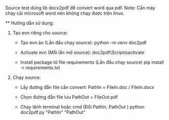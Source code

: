 Source test dùng lib docx2pdf để convert word qua pdf.
Note: Cần máy chạy cài microsoft word nên không chạy được trên linux.

** Hướng dẫn sử dụng:

1. Tạo evn riêng cho source:
    - Tạo evn ảo (Lần đầu chạy source): 
        python -m venv doc2pdf

    - Activate evn (Mỗi lần mở source): 
        doc2pdf\Scripts\activate

    - Install package từ file requirements (Lần đầu chạy source)
        pip install -r requirements.txt

2. Chạy source:
    - Lấy đường đẫn file cần convert:
        PathIn = FileIn.doc / FileIn.docx

    - Chọn đường đẫn file lưu
        PathOut = FileOut.pdf

    - Chạy lệnh terminal hoặc cmd (Đổi PathIn, PathOut )
        python doc2pdf.py "PathIn" "PathOut"
